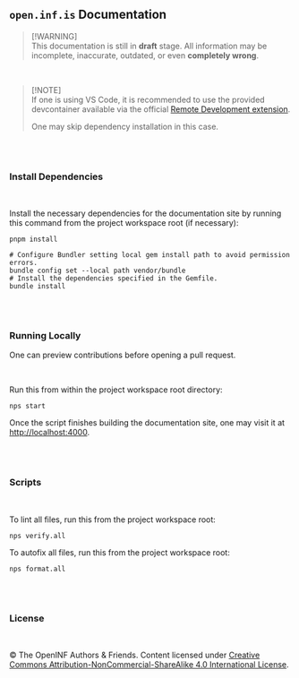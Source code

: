 ## `open.inf.is` Documentation

> [!WARNING]\
This documentation is still in **draft** stage. All information may
> be incomplete, inaccurate, outdated, or even **completely wrong**.

<br />

> [!NOTE]\
If one is using VS Code, it is recommended to use the provided
> devcontainer available via the official [Remote Development extension][].
>
> One may skip dependency installation in this case.

<br /><br />

### Install Dependencies

<br />

Install the necessary dependencies for the documentation site by running this
command from the project workspace root (if necessary):

```console
pnpm install
```

```console
# Configure Bundler setting local gem install path to avoid permission errors.
bundle config set --local path vendor/bundle
# Install the dependencies specified in the Gemfile.
bundle install
```

<br /><br />

### Running Locally

One can preview contributions before opening a pull request.

<br />

Run this from within the project workspace root directory:

```console
nps start
```

Once the script finishes building the documentation site, one may visit it at
<http://localhost:4000>.

<br /><br />

### Scripts

<br />

To lint all files, run this from the project workspace root:

```console
nps verify.all
```

To autofix all files, run this from the project workspace root:

```console
nps format.all
```

<br /><br />

### License

<br />

&copy; The OpenINF Authors &amp; Friends. Content licensed under [Creative
Commons Attribution-NonCommercial-ShareAlike 4.0 International License][].

<!-- LINK DEFINITION LABELS - START -->

[Creative Commons Attribution-NonCommercial-ShareAlike 4.0 International License]:
  https://creativecommons.org/licenses/by-nc-sa/4.0/
[Remote Development extension]:
  https://marketplace.visualstudio.com/items?itemName=ms-vscode-remote.vscode-remote-extensionpack

<!-- LINK DEFINITION LABELS - END -->

